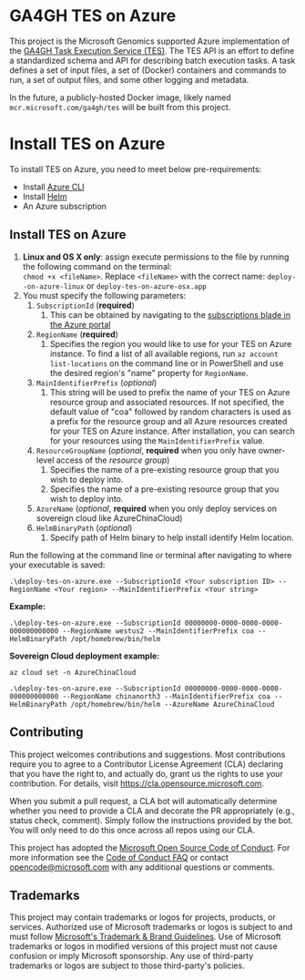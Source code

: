 # GA4GH TES on Azure

This project is the Microsoft Genomics supported Azure implementation of the [GA4GH Task Execution Service (TES)](https://github.com/ga4gh/task-execution-schemas).  The TES API is an effort to define a standardized schema and API for describing batch execution tasks. A task defines a set of input files, a set of (Docker) containers and commands to run, a set of output files, and some other logging and metadata.

In the future, a publicly-hosted Docker image, likely named `mcr.microsoft.com/ga4gh/tes` will be built from this project.

# Install TES on Azure

To install TES on Azure, you need to meet below pre-requirements:

+ Install [Azure CLI](https://learn.microsoft.com/en-us/cli/azure/install-azure-cli)
+ Install [Helm](https://helm.sh/docs/intro/install/)
+ An Azure subscription

## Install TES on Azure
1. **Linux and OS X only**: assign execute permissions to the file by running the following command on the terminal:<br/>
`chmod +x <fileName>`. Replace `<fileName>` with the correct name: `deploy--on-azure-linux` or `deploy-tes-on-azure-osx.app`
1. You must specify the following parameters:
   1. `SubscriptionId` (**required**)
      1.  This can be obtained by navigating to the [subscriptions blade in the Azure portal](https://portal.azure.com/#blade/Microsoft_Azure_Billing/SubscriptionsBlade)
   1. `RegionName` (**required**)
      1. Specifies the region you would like to use for your TES on Azure instance. To find a list of all available regions, run `az account list-locations` on the command line or in PowerShell and use the desired region's "name" property for `RegionName`.
   1. `MainIdentifierPrefix` (*optional*)
      1. This string will be used to prefix the name of your TES on Azure resource group and associated resources. If not specified, the default value of "coa" followed by random characters is used as a prefix for the resource group and all Azure resources created for your TES on Azure instance. After installation, you can search for your resources using the `MainIdentifierPrefix` value.<br/>
   1. `ResourceGroupName` (*optional*, **required** when you only have owner-level access of the *resource group*)
      1. Specifies the name of a pre-existing resource group that you wish to deploy into.
      1. Specifies the name of a pre-existing resource group that you wish to deploy into.
   1. `AzureName` (*optional*, **required** when you only deploy services on sovereign cloud like AzureChinaCloud)
   2. `HelmBinaryPath` (*optional*)
      1. Specify path of Helm binary to help install identify Helm location.

Run the following at the command line or terminal after navigating to where your executable is saved:
```
.\deploy-tes-on-azure.exe --SubscriptionId <Your subscription ID> --RegionName <Your region> --MainIdentifierPrefix <Your string>  
```

**Example:**
```
.\deploy-tes-on-azure.exe --SubscriptionId 00000000-0000-0000-0000-000000000000 --RegionName westus2 --MainIdentifierPrefix coa --HelmBinaryPath /opt/homebrew/bin/helm
```

**Sovereign Cloud deployment example:**
```
az cloud set -n AzureChinaCloud

.\deploy-tes-on-azure.exe --SubscriptionId 00000000-0000-0000-0000-000000000000 --RegionName chinanorth3 --MainIdentifierPrefix coa --HelmBinaryPath /opt/homebrew/bin/helm --AzureName AzureChinaCloud
```


## Contributing

This project welcomes contributions and suggestions.  Most contributions require you to agree to a
Contributor License Agreement (CLA) declaring that you have the right to, and actually do, grant us
the rights to use your contribution. For details, visit https://cla.opensource.microsoft.com.

When you submit a pull request, a CLA bot will automatically determine whether you need to provide
a CLA and decorate the PR appropriately (e.g., status check, comment). Simply follow the instructions
provided by the bot. You will only need to do this once across all repos using our CLA.

This project has adopted the [Microsoft Open Source Code of Conduct](https://opensource.microsoft.com/codeofconduct/).
For more information see the [Code of Conduct FAQ](https://opensource.microsoft.com/codeofconduct/faq/) or
contact [opencode@microsoft.com](mailto:opencode@microsoft.com) with any additional questions or comments.

## Trademarks

This project may contain trademarks or logos for projects, products, or services. Authorized use of Microsoft 
trademarks or logos is subject to and must follow 
[Microsoft's Trademark & Brand Guidelines](https://www.microsoft.com/en-us/legal/intellectualproperty/trademarks/usage/general).
Use of Microsoft trademarks or logos in modified versions of this project must not cause confusion or imply Microsoft sponsorship.
Any use of third-party trademarks or logos are subject to those third-party's policies.
